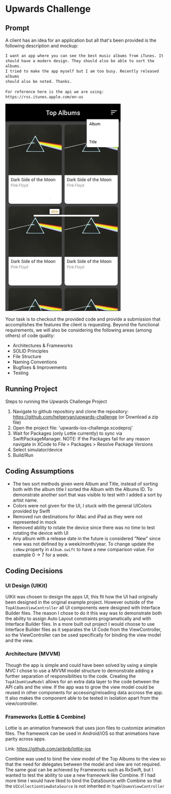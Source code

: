 # Upwards Challenge

## Prompt

A client has an idea for an application but all that's been provided is the following description and mockup:

```
I want an app where you can see the best music albums from iTunes. It 
should have a modern design. They should also be able to sort the albums.
I tried to make the app myself but I am too busy. Recently released albums 
should also be noted. Thanks.

For reference here is the api we are using: https://rss.itunes.apple.com/en-us
```
![](./docs/mockup.jpeg)

Your task is to checkout the provided code and provide a submission that accomplishes the features the client is requesting. Beyond the functional requirements, we will also be considering the following areas (among others) of code quality:

- Architectures & Frameworks
- SOLID Principles
- File Structure
- Naming Conventions
- Bugfixes & Improvements
- Testing



## Running Project

Steps to running the Upwards Challenge Project

1. Navigate to github repository and clone the repository: https://github.com/helgeryan/upwards-challenge (or Download a zip file)
2. Open the project file: 'upwards-ios-challenge.xcodeproj'
3. Wait for Packages (only Lottie currently) to sync via SwiftPackageManager. 
NOTE: If the Packages fail for any reason navigate in XCode to File > Packages > Resolve Package Versions
4. Select simulator/device
5. Build/Run

## Coding Assumptions

- The two sort methods given were Album and Title, instead of sorting both with the album title I sorted the Album with the Albums ID. To demonstrate another sort that was visible to test with I added a sort by artist name.
- Colors were not given for the UI, I stuck with the general UIColors provided by Swift
- Removed run destinations for iMac and iPad as they were not represented in mock
- Removed ability to rotate the device since there was no time to test rotating the device with UI
- Any album with a release date in the future is considered "New" since new was not defined by a week/month/year. To change update the `isNew` property in `Album.swift` to have a new comparison value. For example 0 -> 7 for a week.

## Coding Decisions

### UI Design (UIKit)

UIKit was chosen to design the apps UI, this fit how the UI had originally been designed in the original example project. However outside of the `TopAlbumsViewController` all UI components were designed with Interface Builder files. The reason I chose to do it this way was to demonstrate both the ability to assign Auto Layout constraints  programatically and with Interface Builder files. In a more built out project I would choose to use Interface Builder files as it separates the UI Code from the ViewController, so the ViewController can be used specifically for binding the view model and the view.

### Architecture (MVVM)

Though the app is simple and could have been solved by using a simple MVC I chose to use a MVVM model structure to demonstrate adding a further separation of responsibilities to the code. Creating the `TopAlbumViewModel` allows for an extra data layer to the code between the API calls and the view. If the app was to grow the view model could be reused in other components for accessing/reloading data accross the app. It also makes the component able to be tested in isolation apart from the view/controller.

### Frameworks (Lottie & Combine)

Lottie is an animation framework that uses json files to customize animation files. The framework can be used in Android/iOS so that animations have parity across apps.

Link: https://github.com/airbnb/lottie-ios

Combine was used to bind the view model of the Top Albums to the view so that the need for delegates between the model and view are not required. The same goal can be achieved by Frameworks such as RxSwift, but I wanted to test the ability to use a new frameowrk like Combine. If I had more time I would have liked to bind the DataSource with Combine so that the `UICollectionViewDataSource` is not inherited in `TopAlbumsViewController`
